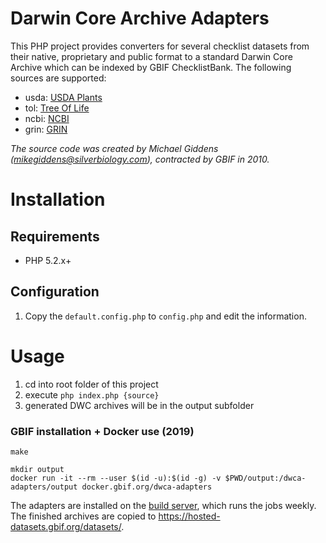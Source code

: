 # Darwin Core Archive Adapters

This PHP project provides converters for several checklist datasets from their native, proprietary and public format to a standard Darwin Core Archive
which can be indexed by GBIF ChecklistBank. The following sources are supported:

 - usda: [USDA Plants](https://www.gbif.org/dataset/705922f7-5ba5-49ab-a75d-722e3090e690)
 - tol: [Tree Of Life](https://www.gbif.org/dataset/41efd0ac-0c70-48af-9e38-b19c66d6f3e2)
 - ncbi: [NCBI](https://www.gbif.org/dataset/fab88965-e69d-4491-a04d-e3198b626e52)
 - grin: [GRIN](https://www.gbif.org/dataset/66dd0960-2d7d-46ee-a491-87b9adcfe7b1)

*The source code was created by Michael Giddens (mikegiddens@silverbiology.com), contracted by GBIF in 2010.*

# Installation

## Requirements
- PHP 5.2.x+

## Configuration
1) Copy the ```default.config.php``` to ```config.php``` and edit the information.

# Usage

1. cd into root folder of this project
2. execute ```php index.php {source}```
3. generated DWC archives will be in the output subfolder

### GBIF installation + Docker use (2019)

```shell
make

mkdir output
docker run -it --rm --user $(id -u):$(id -g) -v $PWD/output:/dwca-adapters/output docker.gbif.org/dwca-adapters
```

The adapters are installed on the [build server](https://builds.gbif.org/job/dwca-adapters/), which runs the jobs weekly.
The finished archives are copied to https://hosted-datasets.gbif.org/datasets/.
